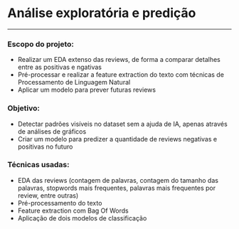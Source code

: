# Análise exploratória e predição 
----

### Escopo do projeto:
- Realizar um EDA extenso das reviews, de forma a comparar detalhes entre as positivas e ngativas
- Pré-processar e realizar a feature extraction do texto com técnicas de Processamento de Linguagem Natural
- Aplicar um modelo para prever futuras reviews


### Objetivo: 
- Detectar padrões visíveis no dataset sem a ajuda de IA, apenas através de análises de gráficos
- Criar um modelo para predizer a quantidade de reviews negativas e positivas no futuro


### Técnicas usadas:
- EDA das reviews (contagem de palavras, contagem do tamanho das palavras, stopwords mais frequentes, palavras mais frequentes por review, entre outras)
- Pré-processamento do texto
- Feature extraction com Bag Of Words
- Aplicação de dois modelos de classificação
